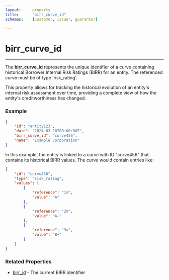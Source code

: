 ```yaml
---
layout:     property
title:      "birr_curve_id"
schemas:    [customer, issuer, guarantor]

---
```


# birr_curve_id

---

The **birr_curve_id** represents the unique identifier of a curve containing historical Borrower Internal Risk Ratings (BIRR) for an entity. The referenced curve must be of type 'risk_rating'.

This property allows for tracking the historical evolution of an entity's internal risk assessment over time, providing a complete view of how the entity's creditworthiness has changed.

### Example
```json
{
    "id": "entity123",
    "date": "2024-03-20T00:00:00Z",
    "birr_curve_id": "curve456",
    "name": "Example Corporation"
}
```

In this example, the entity is linked to a curve with ID "curve456" that contains its historical BIRR values. The curve would contain entries like:

```json
{
    "id": "curve456",
    "type": "risk_rating",
    "values": [
        {
            "reference": "1m",
            "value": "A"
        },
        {
            "reference": "2m",
            "value": "A-"
        },
        {
            "reference": "3m",
            "value": "B+"
        }
    ]
}
```

### Related Properties
- [birr_id](https://raw.githubusercontent.com/SuadeLabs/fire/master/documentation/properties/birr_id.md) - The current BIRR identifier